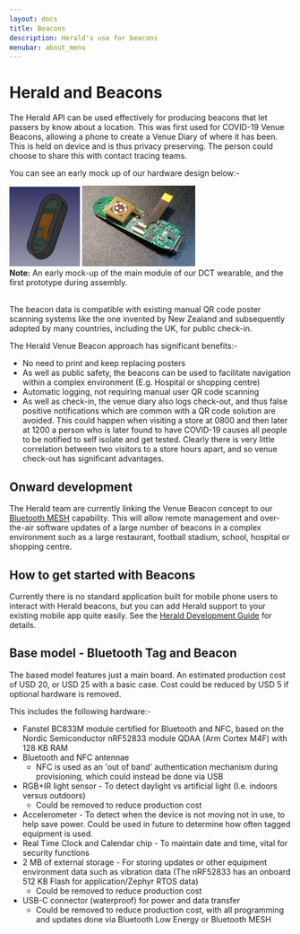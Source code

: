 ```yaml
---
layout: docs
title: Beacons
description: Herald's use for beacons
menubar: about_menu
---
```


# Herald and Beacons

The Herald API can be used effectively for producing beacons that let passers by know
about a location. This was first used for COVID-19 Venue Beacons, allowing a phone
to create a Venue Diary of where it has been. This is held on device and is thus
privacy preserving. The person could choose to share this with contact tracing teams.

You can see an early mock up of our hardware design below:-

<div class="row">
<div class="md-4">
<img src="../images/dct-wearable-prototype.png" alt="Herald early wearable design mock up" style="width: 25%;"/>
<img src="../images/herald-prototype-hardware-assembly.jpg" alt="First Herald wearable prototyping being assembled" style="width: 40%;"/>
<br/>
<b>Note:</b> An early mock-up of the main module of our DCT wearable, and the first prototype during assembly.
<br/>
<br/>
</div>
</div>

The beacon data is compatible with existing manual QR code poster scanning systems
like the one invented by New Zealand and subsequently adopted by many countries,
including the UK, for public check-in.

The Herald Venue Beacon approach has significant benefits:-
- No need to print and keep replacing posters
- As well as public safety, the beacons can be used to facilitate navigation within a complex environment (E.g. Hospital or shopping centre)
- Automatic logging, not requiring manual user QR code scanning
- As well as check-in, the venue diary also logs check-out, and thus false positive notifications which are common with a QR code solution are avoided. This could happen when visiting a store at 0800 and then later at 1200 a person who is later found to have COVID-19 causes all people to be notified to self isolate and get tested. Clearly there is very little correlation between two visitors to a store hours apart, and so venue check-out has significant advantages.

## Onward development

The Herald team are currently linking the Venue Beacon concept to our
[Bluetooth MESH](/applications/mesh)
capability. This will allow remote management and over-the-air software
updates of a large number of beacons in a complex environment such as a large
restaurant, football stadium, school, hospital or shopping centre.

## How to get started with Beacons

Currently there is no standard application built for mobile phone users to interact
with Herald beacons, but you can add Herald support to your existing mobile app
quite easily. See the 
[Herald Development Guide](/guide) 
for details.

## Base model - Bluetooth Tag and Beacon

The based model features just a main board. An estimated production cost of USD 20, or USD 25 with a basic case. Cost could be reduced by USD 5 if optional hardware is removed.

This includes the following hardware:-

- Fanstel BC833M module certified for Bluetooth and NFC, based on the Nordic Semiconductor nRF52833 module QDAA (Arm Cortex M4F) with 128 KB RAM
- Bluetooth and NFC antennae
  - NFC is used as an 'out of band' authentication mechanism during provisioning, which could instead be done via USB
- RGB+IR light sensor - To detect daylight vs artificial light (I.e. indoors versus outdoors)
  - Could be removed to reduce production cost
- Accelerometer - To detect when the device is not moving not in use, to help save power. Could be used in future to determine how often tagged equipment is used.
- Real Time Clock and Calendar chip - To maintain date and time, vital for security functions
- 2 MB of external storage - For storing updates or other equipment environment data such as vibration data (The nRF52833 has an onboard 512 KB Flash for application/Zephyr RTOS data)
  - Could be removed to reduce production cost
- USB-C connector (waterproof) for power and data transfer
  - Could be removed to reduce production cost, with all programming and updates done via Bluetooth Low Energy or Bluetooth MESH